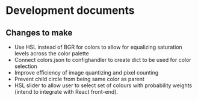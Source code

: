 # Development documents

## Changes to make

- Use HSL instead of BGR for colors to allow for equalizing saturation levels
  across the color palette
- Connect colors.json to confighandler to create dict to be used for color
  selection
- Improve efficiency of image quantizing and pixel counting
- Prevent child circle from being same color as parent
- HSL slider to allow user to select set of colours with probability weights
  (intend to integrate with React front-end).
